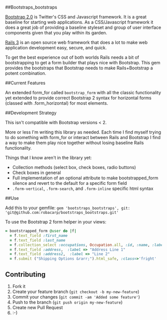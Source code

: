 ##Bootstraps_bootstraps

[Bootstrap 2.0](http://twitter.github.com/bootstrap/) is Twitter's CSS and Javascript framework.  It is a great baseline for starting web applications.  As a CSS/Javascript framework it does a great job of providing a baseline styleset and group of user interface components given that you play within its garden.

[Rails 3](http://rubyonrails.org/) is an open source web framework that does a lot to make web application development easy, secure, and quick.

To get the best experience out of both worlds Rails needs a bit of bootstrapping to get a form builder that plays nice with Bootstrap.  This gem provides the bootstraps that Bootstrap needs to make Rails+Bootstrap a potent combination.

##Current Features

An extended form_for called `bootstrap_form` with all the classic functionality yet extended to provide correct Bootstrap 2 syntax for horizontal forms (classed with .form_horizontal) for most elements.

##Development Strategy

This isn't compatible with Bootstrap versions < 2.

More or less I'm writing this library as needed.  Each time I find myself trying to do something with form_for or interact between Rails and Bootstrap I find a way to make them play nice together without losing baseline Rails functionality.

Things that I know aren't in the library yet:

 - Collection methods (select box, check boxes, radio buttons)
 - Check boxes in general
 - Full implementation of an optional attribute to make bootstrapped_form silence and revert to the default for a specific form field
 - `.form-vertical`, `.form-search`, and `.form-inline` specific html syntax

##Use

Add this to your gemfile: `gem 'bootstraps_bootstraps', git: 'git@github.com:robacarp/bootstraps_bootstraps.git'`

To use the Bootstrap 2 form helper in your views:

```ruby
= bootstrapped_form @user do |f|
  = f.text_field :first_name
  = f.text_field :last_name
  = f.collection_select :occupations, Occupation.all, :id, :name, :label => 'Job'
  = f.text_field :address,  :label => "Address Line 1"
  = f.text_field :address2,  :label => "Line 2"
  = f.submit ("Shipping Options &rarr;").html_safe, :class=>'fright'
```

## Contributing

1. Fork it
2. Create your feature branch (`git checkout -b my-new-feature`)
3. Commit your changes (`git commit -am 'Added some feature'`)
4. Push to the branch (`git push origin my-new-feature`)
5. Create new Pull Request
6. :-)
